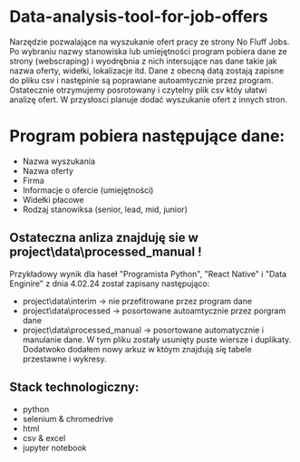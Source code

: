 # Data-analysis-tool-for-job-offers
Narzędzie pozwalające na wyszukanie ofert pracy ze strony No Fluff Jobs. Po wybraniu nazwy stanowiska lub umiejętności program pobiera dane ze strony (webscraping) i wyodrębnia z nich intersujące nas dane takie jak nazwa oferty, widełki, lokalizacje itd. Dane z obecną datą zostają zapisne do pliku csv i następinie są poprawiane autoamtycznie przez program. Ostatecznie otrzymujemy posrotowany i czytelny plik csv któy ułatwi analizę ofert. W przysłosci planuje dodać wyszukanie ofert z innych stron.

# Program pobiera następujące dane:
- Nazwa wyszukania
- Nazwa oferty
- Firma
- Informacje o ofercie (umiejętności)
- Widełki płacowe
- Rodzaj stanowiksa (senior, lead, mid, junior)

## Ostateczna anliza znajduję sie w project\data\processed_manual !

Przykładowy wynik dla haseł "Programista Python", "React Native" i "Data Enginire"  z dnia 4.02.24 został zapisany następująco:
- project\data\interim -> nie przefitrowane przez program dane
- project\data\processed -> posortowane autoamtycznie przez porgram dane
- project\data\processed_manual -> posortowane automatycznie i manulanie dane. W tym pliku zostały usunięty puste wiersze i duplikaty. Dodatwoko dodałem nowy arkuz w któym znajdują się tabele przestawne i wykresy.

## Stack technologiczny:
- python
- selenium & chromedrive
- html
- csv & excel
- jupyter notebook


